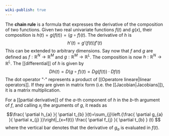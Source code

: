 ```yaml
---
wiki-publish: true
---
```

The **chain rule** is a formula that expresses the derivative of the composition of two functions. Given two real univariate functions $f(t)$ and $g(x)$, their composition is $h(t)=g(f(t))=(g\circ f)(t)$. The derivative of $h$ is
$$h'(t)=g'(f(t))f'(t)$$
This can be extended to arbitrary dimensions. Say now that $f$ and $g$ are defined as $f:\mathbb{R}^{N}\to \mathbb{R}^{M}$ and $g:\mathbb{R}^{M}\to \mathbb{R}^{L}$. The composition is now $h:\mathbb{R}^{N}\to \mathbb{R}^{L}$. The [[differential]] of $h$ is given by
$$Dh(t)=D(g\circ f)(t)=Dg(f(t))\cdot Df(t)$$
The dot operator "$\cdot$" represents a product of [[Operatore lineare|linear operators]]. If they are given in matrix form (i.e. the [[Jacobian|Jacobians]]), it is a matrix multiplication.

For a [[partial derivative]] of the $a$-th component of $h$ in the $b$-th argument of $f$, and calling $x_{j}$ the arguments of $g$, it reads as
$$\frac{ \partial h_{a} }{ \partial t_{b} }(t)=\sum_{j}\left.{\frac{ \partial g_{a} }{ \partial x_{j} }}\right|_{x=f(t)} \frac{ \partial f_{j} }{ \partial t_{b} } (t) $$
where the vertical bar denotes that the derivative of $g_{a}$ is evaluated in $f(t)$.